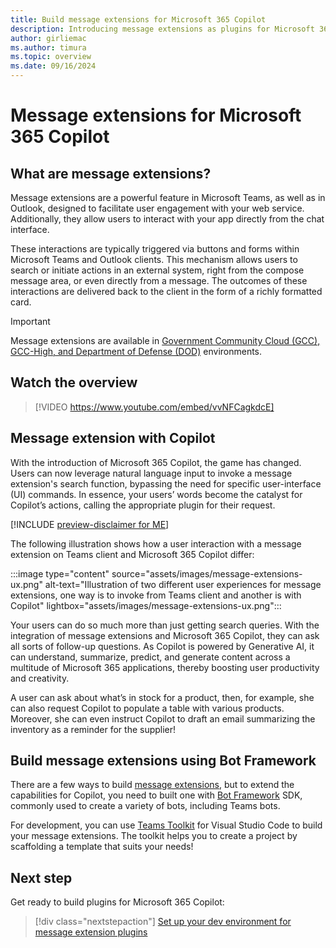 ```yaml
---
title: Build message extensions for Microsoft 365 Copilot
description: Introducing message extensions as plugins for Microsoft 365 Copilot
author: girliemac
ms.author: timura
ms.topic: overview
ms.date: 09/16/2024
---
```


# Message extensions for Microsoft 365 Copilot

## What are message extensions?

Message extensions are a powerful feature in Microsoft Teams, as well as in Outlook, designed to facilitate user engagement with your web service. Additionally, they allow users to interact with your app directly from the chat interface.

These interactions are typically triggered via buttons and forms within Microsoft Teams and Outlook clients. This mechanism allows users to search or initiate actions in an external system, right from the compose message area, or even directly from a message. The outcomes of these interactions are delivered back to the client in the form of a richly formatted card.

> [!IMPORTANT]
> Message extensions are available in [Government Community Cloud (GCC), GCC-High, and Department of Defense (DOD)](/microsoftteams/platform/concepts/app-fundamentals-overview#government-community-cloud?context=/microsoft-365-copilot/extensibility/context) environments.

## Watch the overview

> [!VIDEO https://www.youtube.com/embed/vvNFCagkdcE]

## Message extension with Copilot

With the introduction of Microsoft 365 Copilot, the game has changed. Users can now leverage natural language input to invoke a message extension's search function, bypassing the need for specific user-interface (UI) commands. In essence, your users’ words become the catalyst for Copilot’s actions, calling the appropriate plugin for their request.

[!INCLUDE [preview-disclaimer for ME](includes/preview-disclaimer-me.md)]

The following illustration shows how a user interaction with a message extension on Teams client and Microsoft 365 Copilot differ:

:::image type="content" source="assets/images/message-extensions-ux.png" alt-text="Illustration of two different user experiences for message extensions,  one way is to invoke from Teams client and another is with Copilot" lightbox="assets/images/message-extensions-ux.png":::

Your users can do so much more than just getting search queries. With the integration of message extensions and Microsoft 365 Copilot, they can ask all sorts of follow-up questions. As Copilot is powered by Generative AI, it can understand, summarize, predict, and generate content across a multitude of Microsoft 365 applications, thereby boosting user productivity and creativity.

 A user can ask about what’s in stock for a product, then, for example, she can also request Copilot to populate a table with various products. Moreover, she can even instruct Copilot to draft an email summarizing the inventory as a reminder for the supplier!

## Build message extensions using Bot Framework

There are a few ways to build [message extensions](/microsoftteams/platform/messaging-extensions/what-are-messaging-extensions), but to extend the capabilities for Copilot, you need to built one with [Bot Framework](https://dev.botframework.com/) SDK, commonly used to create a variety of bots, including Teams bots.

For development, you can use [Teams Toolkit](https://marketplace.visualstudio.com/items?itemName=TeamsDevApp.ms-teams-vscode-extension) for Visual Studio Code to build your message extensions. The toolkit helps you to create a project by scaffolding a template that suits your needs!

## Next step

Get ready to build plugins for Microsoft 365 Copilot:

> [!div class="nextstepaction"]
> [Set up your dev environment for message extension plugins](prerequisites-message-extension-bot.md)
